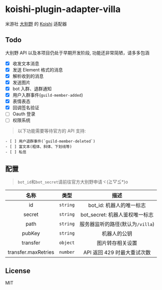 # koishi-plugin-adapter-villa

米游社 [大别野](https://dby.miyoushe.com) 的 [Koishi](https://koishi.chat) 适配器

## Todo

大别野 API 以及本项目仍处于早期开发阶段, 功能还非常简陋，请多多包涵

- [x] 收发文本消息
- [x] 发送 Element 格式的消息
- [x] 解析收到的消息
- [x] 发送图片
- [x] bot 入群、退群通知
- [x] 用户入群事件(`guild-member-added`)
- [x] 表情表态
- [x] 回调签名验证
- [ ] Oauth 登录
- [ ] 权限系统

> 以下功能需要等待官方的 API 支持:

    - [ ] 用户退群事件(`guild-member-deleted`)
    - [ ] 富文本(粗体、斜体、下划线等)
    - [ ] 私信

## 配置

> `bot_id`和`bot_secret`请前往官方大别野申请ヾ(≧▽≦\*)o

|        名称         |   类型   |               描述               |
| :-----------------: | :------: | :------------------------------: |
|         id          | `string` |     bot_id: 机器人的唯一标志     |
|       secret        | `string` |  bot_secret: 机器人鉴权唯一标志  |
|        path         | `string` | 服务器监听的路径(默认为`/villa`) |
|       pubKey        | `string` |           机器人的公钥           |
|      transfer       | `object` |         图片转存相关设置         |
| transfer.maxRetries | `number` |   API 返回 429 时最大重试次数    |

## License

MIT
